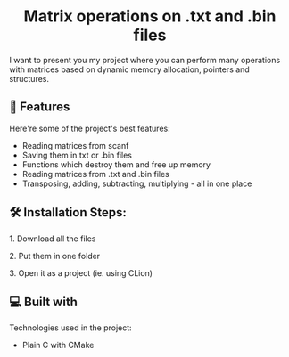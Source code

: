 <h1 align="center" id="title">Matrix operations on .txt and .bin files</h1>

<p id="description">I want to present you my project where you can perform many operations with matrices based on dynamic memory allocation, pointers and structures.</p>

  
  
<h2>🧐 Features</h2>

Here're some of the project's best features:

*   Reading matrices from scanf
*   Saving them in.txt or .bin files
*   Functions which destroy them and free up memory
*   Reading matrices from .txt and .bin files
*   Transposing, adding, subtracting, multiplying - all in one place



<h2>🛠️ Installation Steps:</h2>

<p>1. Download all the files</p>

<p>2. Put them in one folder</p>

<p>3. Open it as a project (ie. using CLion)</p>

  
  
<h2>💻 Built with</h2>

Technologies used in the project:

*   Plain C with CMake
